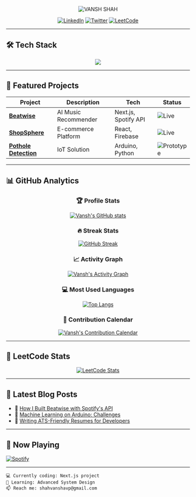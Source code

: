 <div align="center">
  <img src="https://readme-typing-svg.demolab.com?font=JetBrains+Mono&weight=800&size=40&duration=1500&pause=800&color=00FF88&background=0D111700&center=true&width=400&lines=%3C%2FVANSH%3E;%3C%2FSHAH%3E;VANSH+SHAH" alt="VANSH SHAH" />
</div>
<div align="center">
  
[![LinkedIn](https://img.shields.io/badge/-LinkedIn-0A66C2?style=for-the-badge&logo=linkedin&logoColor=white)](https://linkedin.com/in/vanshshah0018)
[![Twitter](https://img.shields.io/badge/-Twitter-1DA1F2?style=for-the-badge&logo=twitter&logoColor=white)](https://twitter.com/)
[![LeetCode](https://img.shields.io/badge/-LeetCode-FFA116?style=for-the-badge&logo=leetcode&logoColor=black)](https://leetcode.com/vanshxh18)  <!-- Updated LeetCode URL -->


</div>

---

## 🛠️ Tech Stack

<p align="center">
  <img src="https://skillicons.dev/icons?i=java,python,js,ts,react,nextjs,nodejs,express,mongodb,postgresql,tailwind,arduino,firebase,git,github,vscode" />
</p>

---

## 🚀 Featured Projects

<div align="center">

| Project | Description | Tech | Status |
|---------|------------|------|--------|
| **[Beatwise](https://beat-wise.vercel.app)** | AI Music Recommender | Next.js, Spotify API | ![Live](https://img.shields.io/badge/-LIVE-00C853?style=flat-square) |
| **[ShopSphere](https://aditya-1147.github.io/ShopSphere/index.html)** | E-commerce Platform | React, Firebase | ![Live](https://img.shields.io/badge/-LIVE-00C853?style=flat-square) |
| **[Pothole Detection](https://drive.google.com/file/d/1FKJqutrhE4tlCmPMbUGqcffLUzlNlT7D/view)** | IoT Solution | Arduino, Python | ![Prototype](https://img.shields.io/badge/-PROTOTYPE-FFD600?style=flat-square) |

</div>

---

## 📊 GitHub Analytics

<div align="center">

### 🏆 Profile Stats

[![Vansh's GitHub stats](https://github-readme-stats.vercel.app/api?username=VanshShah18&show_icons=true&theme=dark&bg_color=0d1117&hide_border=true&include_all_commits=true&count_private=true)](https://github.com/VanshShah18)

### 🔥 Streak Stats

[![GitHub Streak](https://streak-stats.demolab.com?user=VanshShah18&theme=dark&background=0D1117&border=444&ring=58A6FF&fire=FF8C00&currStreakLabel=58A6FF)](https://git.io/streak-stats)

### 📈 Activity Graph

[![Vansh's Activity Graph](https://github-readme-activity-graph.vercel.app/graph?username=VanshShah18&theme=github-dark&bg_color=0d1117&hide_border=true&area=true&area_color=58a6ff)](https://github.com/VanshShah18)

### 💻 Most Used Languages

[![Top Langs](https://github-readme-stats.vercel.app/api/top-langs/?username=VanshShah18&layout=compact&theme=dark&bg_color=0d1117&hide_border=true&langs_count=6)](https://github.com/VanshShah18)

### 📅 Contribution Calendar

[![Vansh's Contribution Calendar](https://raw.githubusercontent.com/VanshShah18/VanshShah18/main/profile-3d-contrib/profile-night-rainbow.svg)](https://github.com/VanshShah18)

</div>

---

## 🧠 LeetCode Stats

<div align="center">

[![LeetCode Stats](https://leetcard.jacoblin.cool/vanshxh18?theme=dark&font=JetBrains+Mono&ext=heatmap)](https://leetcode.com/vanshxh18)  <!-- Updated LeetCode username -->

</div>

---

## 📝 Latest Blog Posts

<!-- Replace with your actual blog posts -->
- 🎵 [How I Built Beatwise with Spotify's API](https://medium.com/@vanshshah)
- 🤖 [Machine Learning on Arduino: Challenges](https://medium.com/@vanshshah)
- 📄 [Writing ATS-Friendly Resumes for Developers](https://medium.com/@vanshshah)

---

## 🎵 Now Playing

[![Spotify](https://spotify-now-playing-readme.vercel.app/api/spotify?background_color=0d1117&border_color=58A6FF&track=Time%20of%20Our%20Lives&artist=Pitbull)](https://open.spotify.com/track/2bJvI42r8EF3wxjOuDav4r)

---

```text
💻 Currently coding: Next.js project
🌱 Learning: Advanced System Design
📫 Reach me: shahvanshavp@gmail.com
